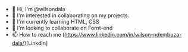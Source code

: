 - 👋 Hi, I'm @wilsondala
- 👀 I'm interested in collaborating on my projects.
- 🌱 I'm currently learning HTML, CSS
- 💞️ I'm looking to collaborate on Fornt-end
- 📫 How to reach me (https://www.linkedin.com/in/wilson-ndembuza-dala/)[LinkdIn]

<!---
wilsondala/wilsondala is a special ✨ repository because its `README.md` (this file) appears in your GitHub profile.
You can click on the Preview link to take a look at your changes.
--->

